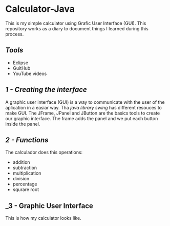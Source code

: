 # Calculator-Java
 This is my simple calculator using Grafic User Interface (GUI). This repository works as a diary to document things I learned during this process. 
 
 ## _Tools_
 
 - Eclipse
 - GuitHub
 - YouTube videos
 
 ## _1 - Creating the interface_
 A graphic user interface (GUI) is a way to communicate with the user of the aplication in a easiar way. Tha *java library swing* has different resouces to make GUI. 
 The JFrame, JPanel and JButton are the basics tools to create our graphic interface. The frame adds the panel and we put each button inside the panel. 
 
 ## _2 - Functions_
 The calculador does  this operations:
 - addition
 - subtraction
 - multiplication
 - division
 - percentage
 - squrare root

 
 ## _3 - Graphic User Interface
 
 This is how my calculator looks like.
 
 
